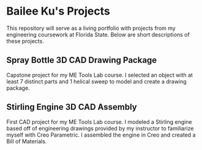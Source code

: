# Bailee Ku's Projects
This repository will serve as a living portfolio with projects from my engineering coursework at Florida State. Below are short descriptions of these projects.

## Spray Bottle 3D CAD Drawing Package
Capstone project for my ME Tools Lab course. I selected an object with at least 7 distinct parts and 1 helical sweep to model and create a drawing package. 

## Stirling Engine 3D CAD Assembly
First CAD project for my ME Tools Lab course. I modeled a Stirling engine based off of engineering drawings provided by my instructor to familiarize myself with Creo Parametric. I assembled the engine in Creo and created a Bill of Materials. 
